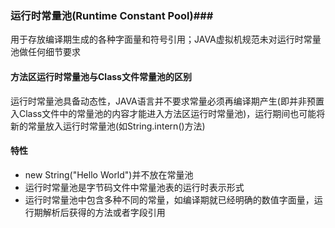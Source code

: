### 运行时常量池(Runtime Constant Pool)###
用于存放编译期生成的各种字面量和符号引用；JAVA虚拟机规范未对运行时常量池做任何细节要求

#### 方法区运行时常量池与Class文件常量池的区别 ####
运行时常量池具备动态性，JAVA语言并不要求常量必须再编译期产生(即并非预置入Class文件中的常量池的内容才能进入方法区运行时常量池)，运行期间也可能将新的常量放入运行时常量池(如String.intern()方法)

#### 特性  ####
- new String("Hello World")并不放在常量池
- 运行时常量池是字节码文件中常量池表的运行时表示形式
- 运行时常量池中包含多种不同的常量，如编译期就已经明确的数值字面量，运行期解析后获得的方法或者字段引用